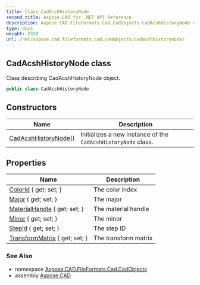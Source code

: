 ```yaml
---
title: Class CadAcshHistoryNode
second_title: Aspose.CAD for .NET API Reference
description: Aspose.CAD.FileFormats.Cad.CadObjects.CadAcshHistoryNode class. Class describing CadAcshHistoryNode object
type: docs
weight: 2310
url: /net/aspose.cad.fileformats.cad.cadobjects/cadacshhistorynode/
---
```

## CadAcshHistoryNode class

Class describing CadAcshHistoryNode object.

```csharp
public class CadAcshHistoryNode
```

## Constructors

| Name | Description |
| --- | --- |
| [CadAcshHistoryNode](cadacshhistorynode/)() | Initializes a new instance of the `CadAcshHistoryNode` class. |

## Properties

| Name | Description |
| --- | --- |
| [ColorId](../../aspose.cad.fileformats.cad.cadobjects/cadacshhistorynode/colorid/) { get; set; } | The color index |
| [Major](../../aspose.cad.fileformats.cad.cadobjects/cadacshhistorynode/major/) { get; set; } | The major |
| [MaterialHandle](../../aspose.cad.fileformats.cad.cadobjects/cadacshhistorynode/materialhandle/) { get; set; } | The material handle |
| [Minor](../../aspose.cad.fileformats.cad.cadobjects/cadacshhistorynode/minor/) { get; set; } | The minor |
| [StepId](../../aspose.cad.fileformats.cad.cadobjects/cadacshhistorynode/stepid/) { get; set; } | The step ID |
| [TransformMatrix](../../aspose.cad.fileformats.cad.cadobjects/cadacshhistorynode/transformmatrix/) { get; set; } | The transform matrix |

### See Also

* namespace [Aspose.CAD.FileFormats.Cad.CadObjects](../../aspose.cad.fileformats.cad.cadobjects/)
* assembly [Aspose.CAD](../../)



